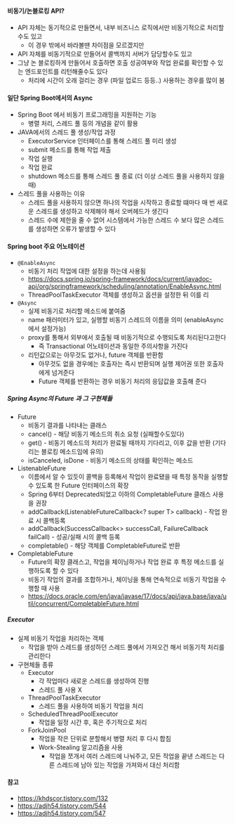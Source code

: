 #### 비동기/논블로킹 API?
- API 자체는 동기적으로 만들면서, 내부 비즈니스 로직에서만 비동기적으로 처리할수도 있고
  - 이 경우 밖에서 바라볼땐 차이점을 모르겠지만
- API 자체를 비동기적으로 만들어서 콜백까지 서버가 담당할수도 있고
- 그냥 논 블로킹하게 만들어서 호출하면 호출 성공여부와 작업 완료를 확인할 수 있는 엔드포인트를 리턴해줄수도 있다
  - 처리에 시간이 오래 걸리는 경우 (파일 업로드 등등..) 사용하는 경우를 많이 봄


#### 일단 Spring Boot에서의 Async 
- Spring Boot 에서 비동기 프로그래밍을 지원하는 기능
  - 병렬 처리, 스레드 풀 등의 개념을 같이 활용
- JAVA에서의 스레드 풀 생성/작업 과정
  - ExecutorService 인터페이스를 통해 스레드 풀 미리 생성
  - submit 메소드를 통해 작업 제출
  - 작업 실행 
  - 작업 완료
  - shutdown 메소드를 통해 스레드 풀 종료 (더 이상 스레드 풀을 사용하지 않을 때)
- 스레드 풀을 사용하는 이유
  - 스레드 풀을 사용하지 않으면 하나의 작업을 시작하고 종료할 떄마다 매 번 새로운 스레드를 생성하고 삭제해야 해서 오버헤드가 생긴다
  - 스레드 수에 제한을 줄 수 없어 시스템에서 가능한 스레드 수 보다 많은 스레드를 생성하면 오류가 발생할 수 있다


#### Spring boot 주요 어노테이션
- `@EnableAsync`
  - 비동기 처리 작업에 대한 설정을 하는데 사용됨
  - https://docs.spring.io/spring-framework/docs/current/javadoc-api/org/springframework/scheduling/annotation/EnableAsync.html
  - ThreadPoolTaskExecutor 객체를 생성하고 옵션을 설정한 뒤 이를 리
- `@Async`
  - 실제 비동기로 처리할 메소드에 붙여줌
  - name 패러미터가 있고, 실행할 비동기 스레드의 이름을 의미 (enableAsync에서 설정가능)
  - proxy를 통해서 외부에서 호출될 때 비동기적으로 수행되도록 처리된다고한다
    - 즉 Transactional 어노테이션과 동일한 주의사항을 가진다
  - 리턴값으로는 아무것도 없거나, future 객체를 반환함
    - 아무것도 없을 경우에는 호출자는 즉시 반환되며 실행 제어권 또한 호출자에게 넘겨준다
    - Future 객체를 반환하는 경우 비동기 처리의 응답값을 호출해 준다

##### Spring Async의 Future 과 그 구현체들
- Future
  - 비동기 결과를 나타내는 클래스
  - cancel() - 해당 비동기 메소드의 취소 요청 (실패할수도있다)
  - get() - 비동기 메소드의 처리가 완료될 때까지 기다리고, 이후 값을 반환 (기다리는 블로킹 메소드임에 유의)
  - isCanceled, isDone - 비동기 메소드의 상태를 확인하는 메소드
- ListenableFuture
  - 이름에서 알 수 있듯이 콜백을 등록해서 작업이 완료됐을 때 특정 동작을 실행할 수 있도록 한 Future 인터페이스의 확장
  - Spring 6부터 Deprecated되었고 이하의 CompletableFuture 클래스 사용을 권장
  - addCallback(ListenableFutureCallback<? super T> callback) - 작업 완료 시 콜백등록
  - addCallback(SuccessCallback<> successCall, FailureCallback failCall) - 성공/실패 시의 콜백 등록
  - completable() - 해당 객체를 CompletableFuture로 반환
- CompletableFuture
  - Future의 확장 클래스고, 작업을 체이닝하거나 작업 완료 후 특정 메소드를 실행하도록 할 수 있다
  - 비동기 작업의 결과를 조합하거나, 체이닝을 통해 연속적으로 비동기 작업을 수행할 때 사용
  - https://docs.oracle.com/en/java/javase/17/docs/api/java.base/java/util/concurrent/CompletableFuture.html

##### Executor
- 실제 비동기 작업을 처리하는 객체
  - 작업을 받아 스레드를 생성하던 스레드 풀에서 가져오건 해서 비동기적 처리를 관리한다
- 구현체들 종류
  - Executor
    - 각 작업마다 새로운 스레드를 생성하여 진행
    - 스레드 풀 사용 X
  - ThreadPoolTaskExecutor
    - 스레드 풀을 사용하여 비동기 작업을 처리
  - ScheduledThreadPoolExecutor
    - 작업을 일정 시간 후, 혹은 주기적으로 처리
  - ForkJoinPool
    - 작업을 작은 단위로 분할해서 병렬 처리 후 다시 합침
    - Work-Stealing 알고리즘을 사용
      - 작업을 쪼개서 여러 스레드에 나눠주고, 모든 작업을 끝낸 스레드는 다른 스레드에 남아 있는 작업을 가져와서 대신 처리함


#### 참고
- https://khdscor.tistory.com/132
- https://adjh54.tistory.com/544
- https://adjh54.tistory.com/547